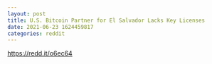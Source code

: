 ```yaml
--- 
layout: post 
title: U.S. Bitcoin Partner for El Salvador Lacks Key Licenses 
date: 2021-06-23 1624459817 
categories: reddit 
--- 
```

https://redd.it/o6ec64